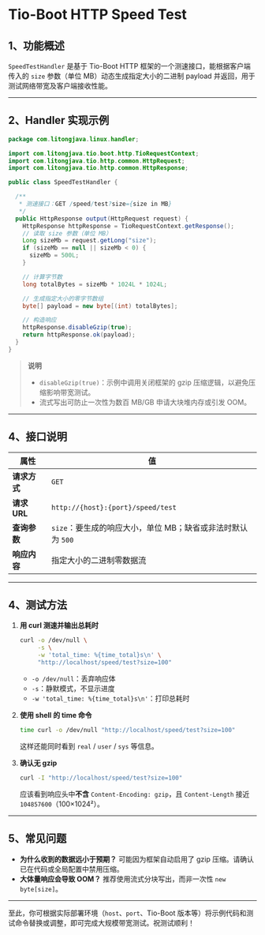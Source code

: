 # Tio-Boot HTTP Speed Test

## 1、功能概述

`SpeedTestHandler` 是基于 Tio-Boot HTTP 框架的一个测速接口，能根据客户端传入的 `size` 参数（单位 MB）动态生成指定大小的二进制 payload 并返回，用于测试网络带宽及客户端接收性能。

---

## 2、Handler 实现示例

```java
package com.litongjava.linux.handler;

import com.litongjava.tio.boot.http.TioRequestContext;
import com.litongjava.tio.http.common.HttpRequest;
import com.litongjava.tio.http.common.HttpResponse;

public class SpeedTestHandler {

  /**
   * 测速接口：GET /speed/test?size={size in MB}
   */
  public HttpResponse output(HttpRequest request) {
    HttpResponse httpResponse = TioRequestContext.getResponse();
    // 读取 size 参数（单位 MB）
    Long sizeMb = request.getLong("size");
    if (sizeMb == null || sizeMb < 0) {
      sizeMb = 500L;
    }

    // 计算字节数
    long totalBytes = sizeMb * 1024L * 1024L;

    // 生成指定大小的零字节数组
    byte[] payload = new byte[(int) totalBytes];

    // 构造响应
    httpResponse.disableGzip(true);
    return httpResponse.ok(payload);
  }
}
```

> **说明**
>
> * `disableGzip(true)`：示例中调用关闭框架的 gzip 压缩逻辑，以避免压缩影响带宽测试。
> * 流式写出可防止一次性为数百 MB/GB 申请大块堆内存或引发 OOM。

---

## 4、接口说明

| 属性         | 值                                                                          |
| ---------- | -------------------------------------------------------------------------- |
| **请求方式**   | `GET`                                                                      |
| **请求 URL** | `http://{host}:{port}/speed/test`                                          |
| **查询参数**   | `size`：要生成的响应大小，单位 MB；缺省或非法时默认为 `500`                                      |
| **响应内容**   | 指定大小的二进制零数据流                                                               |

---

## 4、测试方法

1. **用 curl 测速并输出总耗时**

   ```bash
   curl -o /dev/null \
        -s \
        -w 'total_time: %{time_total}s\n' \
        "http://localhost/speed/test?size=100"
   ```

   * `-o /dev/null`：丢弃响应体
   * `-s`：静默模式，不显示进度
   * `-w 'total_time: %{time_total}s\n'`：打印总耗时

2. **使用 shell 的 time 命令**

   ```bash
   time curl -o /dev/null "http://localhost/speed/test?size=100"
   ```

   这样还能同时看到 `real` / `user` / `sys` 等信息。

3. **确认无 gzip**

   ```bash
   curl -I "http://localhost/speed/test?size=100"
   ```

   应该看到响应头中**不含** `Content-Encoding: gzip`，且 `Content-Length` 接近 `104857600`（100×1024²）。

---

## 5、常见问题

* **为什么收到的数据远小于预期？**
  可能因为框架自动启用了 gzip 压缩。请确认已在代码或全局配置中禁用压缩。
* **大体量响应会导致 OOM？**
  推荐使用流式分块写出，而非一次性 `new byte[size]`。

---

至此，你可根据实际部署环境（`host`、`port`、Tio-Boot 版本等）将示例代码和测试命令替换或调整，即可完成大规模带宽测试。祝测试顺利！
